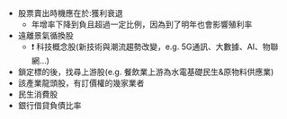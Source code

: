 + 股票賣出時機應在於:獲利衰退
  + 年增率下降到負且超過一定比例，因為到了明年也會影響殖利率
+ 遠離景氣循換股
  + ❗ 科技概念股(新技術與潮流趨勢改變，e.g. 5G通訊、大數據、AI、物聯網...)
+ 鎖定標的後，找尋上游股(e.g. 餐飲業上游為水電基礎民生&原物料供應業)
+ 該產業龍頭股，有訂價權的幾家業者
+ 民生消費股
+ 銀行借貸負債比率
